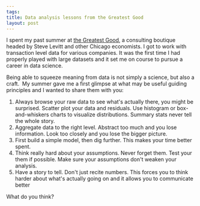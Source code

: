 ```yaml
--- 
tags: 
title: Data analysis lessons from the Greatest Good
layout: post
---
```

I spent my past summer at [the Greatest Good](http://greatestgood.com/), a
consulting boutique headed by Steve Levitt and other Chicago economists. I got
to work with transaction level data for various companies. It was the first
time I had properly played with large datasets and it set me on course to
pursue a career in data science.

Being able to squeeze meaning from data is not simply a science, but also a
craft.  My summer gave me a first glimpse at what may be useful guiding
principles and I wanted to share them with you:

  1. Always browse your raw data to see what's actually there, you might be surprised. Scatter plot your data and residuals. Use histogram or box-and-whiskers charts to visualize distributions. Summary stats never tell the whole story.
  2. Aggregate data to the right level. Abstract too much and you lose information. Look too closely and you lose the bigger picture.
  3. First build a simple model, then dig further. This makes your time better spent. 
  4. Think really hard about your assumptions. Never forget them. Test your them if possible. Make sure your assumptions don't weaken your analysis.
  5. Have a story to tell. Don't just recite numbers. This forces you to think harder about what's actually going on and it allows you to communicate better

What do you think?

